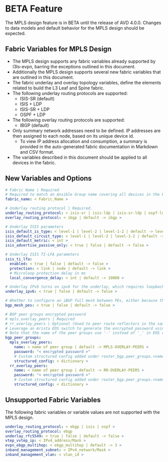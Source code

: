 # BETA Feature

The MPLS design feature is in BETA until the release of AVD 4.0.0. Changes to data models and default behavior for the MPLS design should be expected.

## Fabric Variables for MPLS Design

- The MPLS design supports any fabric variables already supported by l3ls-evpn, barring the exceptions outlined in this document.
- Additionally the MPLS design supports several new fabric variables that are outlined in this document.
- The fabric underlay and overlay topology variables, define the elements related to build the L3 Leaf and Spine fabric.
- The following underlay routing protocols are supported:
  - ISIS-SR (default)
  - ISIS + LDP
  - ISIS-SR + LDP
  - OSPF + LDP
- The following overlay routing protocols are supported:
  - IBGP (default)
- Only summary network addresses need to be defined. IP addresses are then assigned to each node, based on its unique device id.
  - To view IP address allocation and consumption, a summary is provided in the auto-generated fabric documentation in Markdown and CSV format.
- The variables described in this document should be applied to all devices in the fabric.

## New Variables and Options

```yaml
# Fabric Name | Required
# Required to match an Ansible Group name covering all devices in the Fabric
fabric_name: < Fabric_Name >

# Underlay routing protocol | Required.
underlay_routing_protocol: < isis-sr | isis-ldp | isis-sr-ldp | ospf-ldp | default -> isis-sr >
overlay_routing_protocol: < ibgp | default -> ibgp >

# Underlay ISIS parameters
isis_default_is_type: < level-1 | level-2 | level-1-2 | default -> level-1-2 >
isis_default_circuit_type: < level-1 | level-2 | level-1-2 | default -> level-1-2 >
isis_default_metric: < int >
isis_advertise_passive_only: < true | false | default -> false >

# Underlay ISIS TI-LFA parameters
isis_ti_lfa:
  enabled: < true | false | default -> false >
  protection: < link | node | default -> link >
  # Microloop protection delay in ms
  local_convergence_delay: < int | default -> 10000 >

# Underlay IPv6 turns on ipv6 for the underlay, which requires loopback_ipv6_pool to be defined.
underlay_ipv6: < true | false | default -> false >

# Whether to configure an iBGP full mesh between PEs, either because there is no RR used or other reasons.
bgp_mesh_pes: < true | false | default -> false >

# BGP peer groups encrypted password
# mpls_overlay_peers | Required
# rr_overlay_peers | Optional (Used to peer route reflectors in the same node-group (rr cluster) to each other)
# Leverage an Arista EOS switch to generate the encrypted password using the correct peer group name.
# Note that the name of the peer groups use '-' instead of '_' in EOS configuration.
bgp_peer_groups:
  mpls_overlay_peers:
    name: < name of peer group | default -> MPLS-OVERLAY-PEERS >
    password: "< encrypted password >"
    # Custom structured config added under router_bgp.peer_groups.<name> for eos_cli_config_gen
    structured_config: < dictionary >
  rr_overlay_peers:
    name: < name of peer group | default -> RR-OVERLAY-PEERS >
    password: "< encrypted password >"
    # Custom structured config added under router_bgp.peer_groups.<name> for eos_cli_config_gen
    structured_config: < dictionary >
```

## Unsupported Fabric Variables

The following fabric variables or variable values are not supported with the MPLS design.

```yaml
underlay_routing_protocol: < ebgp | isis | ospf >
overlay_routing_protocol: ebgp
underlay_rfc5549: < true | false | default -> false >
vtep_vvtep_ip: < IPv4_address/Mask >
evpn_ebgp_multihop: < ebgp_multihop | default -> 3 >
inband_management_subnet: < IPv4_network/Mask >
inband_management_vlan: < vlan_id >
```
